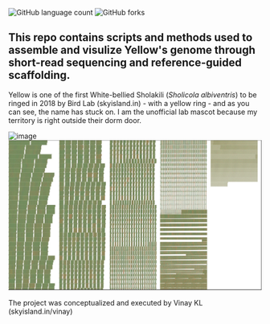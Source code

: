 ![GitHub language count](https://img.shields.io/github/languages/count/stachyris/Project_Yellow)
![GitHub forks](https://img.shields.io/github/forks/stachyris/Project_Yellow)

This repo contains scripts and methods used to assemble and visulize Yellow's genome through short-read sequencing and reference-guided scaffolding.
-----
Yellow is one of the first White-bellied Sholakili (_Sholicola albiventris_) to be ringed in 2018 by Bird Lab (skyisland.in) - with a yellow ring - and as you can see, the name has stuck on. I am the unofficial lab mascot because my territory is right outside their dorm door.

![image](https://user-images.githubusercontent.com/61734552/230786201-bbcc7c11-4bdb-42e1-a91e-a379f0fc79c7.png)
![image](https://github.com/stachyris/Project_Yellow/blob/main/Result/scaffolded__fluentDNA.jpg)
 

The project was conceptualized and executed by Vinay KL (skyisland.in/vinay)
